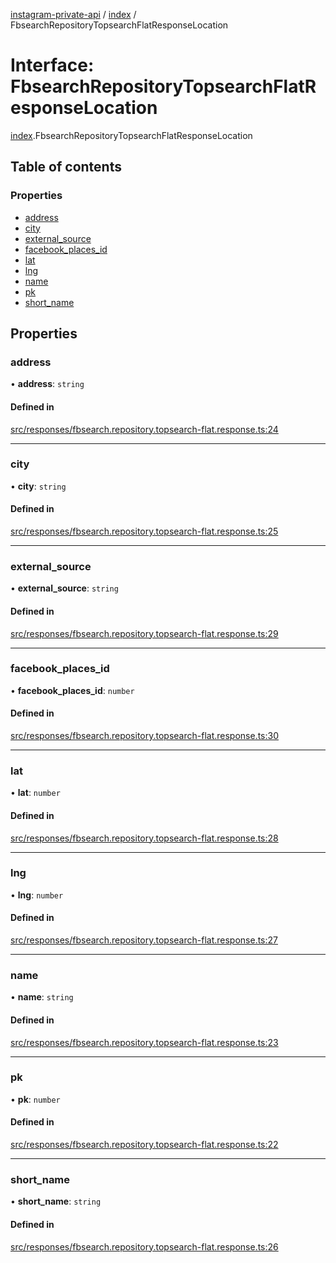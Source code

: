 [instagram-private-api](../../README.md) / [index](../../modules/index.md) / FbsearchRepositoryTopsearchFlatResponseLocation

# Interface: FbsearchRepositoryTopsearchFlatResponseLocation

[index](../../modules/index.md).FbsearchRepositoryTopsearchFlatResponseLocation

## Table of contents

### Properties

- [address](FbsearchRepositoryTopsearchFlatResponseLocation.md#address)
- [city](FbsearchRepositoryTopsearchFlatResponseLocation.md#city)
- [external\_source](FbsearchRepositoryTopsearchFlatResponseLocation.md#external_source)
- [facebook\_places\_id](FbsearchRepositoryTopsearchFlatResponseLocation.md#facebook_places_id)
- [lat](FbsearchRepositoryTopsearchFlatResponseLocation.md#lat)
- [lng](FbsearchRepositoryTopsearchFlatResponseLocation.md#lng)
- [name](FbsearchRepositoryTopsearchFlatResponseLocation.md#name)
- [pk](FbsearchRepositoryTopsearchFlatResponseLocation.md#pk)
- [short\_name](FbsearchRepositoryTopsearchFlatResponseLocation.md#short_name)

## Properties

### address

• **address**: `string`

#### Defined in

[src/responses/fbsearch.repository.topsearch-flat.response.ts:24](https://github.com/Nerixyz/instagram-private-api/blob/0e0721c/src/responses/fbsearch.repository.topsearch-flat.response.ts#L24)

___

### city

• **city**: `string`

#### Defined in

[src/responses/fbsearch.repository.topsearch-flat.response.ts:25](https://github.com/Nerixyz/instagram-private-api/blob/0e0721c/src/responses/fbsearch.repository.topsearch-flat.response.ts#L25)

___

### external\_source

• **external\_source**: `string`

#### Defined in

[src/responses/fbsearch.repository.topsearch-flat.response.ts:29](https://github.com/Nerixyz/instagram-private-api/blob/0e0721c/src/responses/fbsearch.repository.topsearch-flat.response.ts#L29)

___

### facebook\_places\_id

• **facebook\_places\_id**: `number`

#### Defined in

[src/responses/fbsearch.repository.topsearch-flat.response.ts:30](https://github.com/Nerixyz/instagram-private-api/blob/0e0721c/src/responses/fbsearch.repository.topsearch-flat.response.ts#L30)

___

### lat

• **lat**: `number`

#### Defined in

[src/responses/fbsearch.repository.topsearch-flat.response.ts:28](https://github.com/Nerixyz/instagram-private-api/blob/0e0721c/src/responses/fbsearch.repository.topsearch-flat.response.ts#L28)

___

### lng

• **lng**: `number`

#### Defined in

[src/responses/fbsearch.repository.topsearch-flat.response.ts:27](https://github.com/Nerixyz/instagram-private-api/blob/0e0721c/src/responses/fbsearch.repository.topsearch-flat.response.ts#L27)

___

### name

• **name**: `string`

#### Defined in

[src/responses/fbsearch.repository.topsearch-flat.response.ts:23](https://github.com/Nerixyz/instagram-private-api/blob/0e0721c/src/responses/fbsearch.repository.topsearch-flat.response.ts#L23)

___

### pk

• **pk**: `number`

#### Defined in

[src/responses/fbsearch.repository.topsearch-flat.response.ts:22](https://github.com/Nerixyz/instagram-private-api/blob/0e0721c/src/responses/fbsearch.repository.topsearch-flat.response.ts#L22)

___

### short\_name

• **short\_name**: `string`

#### Defined in

[src/responses/fbsearch.repository.topsearch-flat.response.ts:26](https://github.com/Nerixyz/instagram-private-api/blob/0e0721c/src/responses/fbsearch.repository.topsearch-flat.response.ts#L26)
